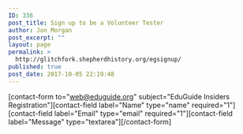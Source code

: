```yaml
---
ID: 336
post_title: Sign up to be a Volunteer Tester
author: Jon Morgan
post_excerpt: ""
layout: page
permalink: >
  http://glitchfork.shepherdhistory.org/egsignup/
published: true
post_date: 2017-10-05 22:19:48
---
```

[contact-form to="web@eduguide.org" subject="EduGuide Insiders Registration"][contact-field label="Name" type="name" required="1"][contact-field label="Email" type="email" required="1"][contact-field label="Message" type="textarea"][/contact-form]